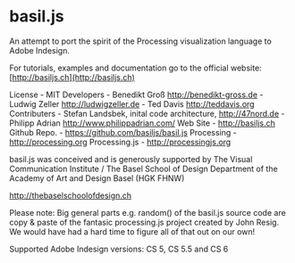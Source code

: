 basil.js
========

An attempt to port the spirit of the Processing visualization language to Adobe Indesign.

For tutorials, examples and documentation go to the official website: [http://basiljs.ch](http://basiljs.ch)

License        - MIT
Developers     - Benedikt Groß http://benedikt-gross.de
               - Ludwig Zeller http://ludwigzeller.de
               - Ted Davis http://teddavis.org
Contributers   - Stefan Landsbek, inital code architecture, http://47nord.de
               - Philipp Adrian http://www.philippadrian.com/
Web Site       - http://basiljs.ch
Github Repo.   - https://github.com/basiljs/basil.js
Processing     - http://processing.org
Processing.js  - http://processingjs.org

basil.js was conceived and is generously supported by
The Visual Communication Institute / The Basel School of Design
Department of the Academy of Art and Design Basel (HGK FHNW)

http://thebaselschoolofdesign.ch

Please note: Big general parts e.g. random() of the basil.js source code are copy & paste
of the fantasic processing.js project created by John Resig. We would have had a hard time
to figure all of that out on our own!

Supported Adobe Indesign versions: CS 5, CS 5.5 and CS 6